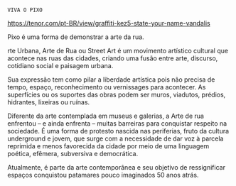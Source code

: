                                                                                                    VIVA O PIXO
                                   
https://tenor.com/pt-BR/view/graffiti-kez5-state-your-name-vandalis


Pixo é uma forma de demonstrar a arte da rua.

rte Urbana, Arte de Rua ou Street Art é um movimento artístico cultural que acontece nas ruas das cidades, criando uma fusão entre arte, discurso, cotidiano social e paisagem urbana.

Sua expressão tem como pilar a liberdade artística pois não precisa de tempo, espaço, reconhecimento ou vernissages para acontecer. As superfícies ou os suportes das obras podem ser muros, viadutos, prédios, hidrantes, lixeiras ou ruínas.

Diferente da arte contemplada em museus e galerias, a Arte de rua enfrentou – e ainda enfrenta – muitas barreiras para conquistar respeito na sociedade. É uma forma de protesto nascida nas periferias, fruto da cultura underground e jovem, que surge com a necessidade de dar voz à parcela reprimida e menos favorecida da cidade por meio de uma linguagem poética, efêmera, subversiva e democrática.

Atualmente, é parte da arte contemporânea e seu objetivo de ressignificar espaços conquistou patamares pouco imaginados 50 anos atrás.
